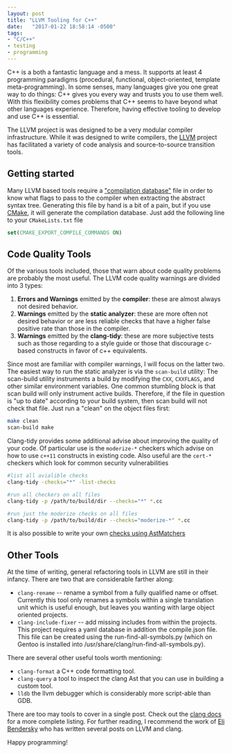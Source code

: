 ```yaml
---
layout: post
title: "LLVM Tooling for C++"
date:   "2017-01-22 18:58:14 -0500"
tags:
- "C/C++"
- testing
- programming
---
```


C++ is a both a fantastic language and a mess.
It supports at least 4 programming paradigms (procedural, functional, object-oriented, template meta-programming).
In some senses, many languages give you one great way to do things: C++ gives you every way and trusts you to use them well.
With this flexibility comes problems that C++ seems to have beyond what other languages experience.
Therefore, having effective tooling to develop and use C++ is essential.

The LLVM project is was designed to be a very modular compiler infrastructure.
While it was designed to write compilers, the [LLVM](http://llvm.org/) project has facilitated a variety of code analysis and source-to-source transition tools.

## Getting started

Many LLVM based tools require a ["compilation database"][compilation-database] file in order to know what flags to pass to the compiler when extracting the abstract syntax tree.
Generating this file by hand is a bit of a pain, but if you use [CMake][cmake], it will generate the compilation database.
Just add the following line to your `CMakeLists.txt` file

```cmake
set(CMAKE_EXPORT_COMPILE_COMMANDS ON)
```

## Code Quality Tools

Of the various tools included, those that warn about code quality problems are probably the most useful.
The LLVM code quality warnings are divided into 3 types:

1.	**Errors and Warnings** emitted by the **compiler**: these are almost always not desired behavior.
2.	**Warnings** emitted by the **static analyzer**: these are more often not desired behavior or are less reliable checks that have a higher false positive rate than those in the compiler.
3.	**Warnings** emitted by the **clang-tidy**: these are more subjective tests such as those regarding to a style guide or those that discourage c-based constructs in favor of c++ equivalents.

Since most are familiar with compiler warnings, I will focus on the latter two.
The easiest way to run the static analyzer is via the `scan-build` utility:
The scan-build utility instruments a build by modifying the `CXX`, `CXXFLAGS`, and other similar environment variables.
One common stumbling block is that scan build will only instrument active builds.
Therefore, if the file in question is "up to date" according to your build system, then scan build will not check that file.
Just run a "clean" on the object files first:

```bash
make clean
scan-build make
```

Clang-tidy provides some additional advise about improving the quality of your code.
Of particular use is the `moderize-*` checkers which advise on how to use `c++11` constructs in existing code.
Also useful are the `cert-*` checkers which look for common security vulnerabilities

```bash
#list all avialible checks
clang-tidy -checks="*" -list-checks

#run all checkers on all files
clang-tidy -p /path/to/build/dir --checks="*" *.cc 

#run just the moderize checks on all files
clang-tidy -p /path/to/build/dir --checks="moderize-*" *.cc 
```

It is also possible to write your own [checks using AstMatchers][write-checkers]


## Other Tools

At the time of writing, general refactoring tools in LLVM are still in their infancy.
There are two that are considerable farther along:

+	`clang-rename` -- rename a symbol from a fully qualified name or offset.  Currently this tool only renames a symbols within a single translation unit which is useful enough, but leaves you wanting with large object oriented projects.
+	`clang-include-fixer` -- add missing includes from within the projects.  This project requires a yaml database in addition the compile.json file.  This file can be created using the run-find-all-symbols.py (which on Gentoo is installed into /usr/share/clang/run-find-all-symbols.py).

There are several other useful tools worth mentioning:

+	`clang-format` a C++ code formatting tool.
+	`clang-query` a tool to inspect the clang Ast that you can use in building a custom tool. 
+	`lldb` the llvm debugger which is considerably more script-able than GDB.


There are too may tools to cover in a single post.
Check out the [clang docs][clang-docs] for a more complete listing.
For further reading, I recommend the work of [Eli Bendersky][eli] who has written several posts on LLVM and clang.

Happy programming!



[cmake]: https://cmake.org/
[clang-docs]: http://clang.llvm.org/docs/index.html
[write-checkers]: http://eli.thegreenplace.net/2014/07/29/ast-matchers-and-clang-refactoring-tools
[compilation-database]: http://eli.thegreenplace.net/2014/05/21/compilation-databases-for-clang-based-tools
[eli]: http://eli.thegreenplace.net/
